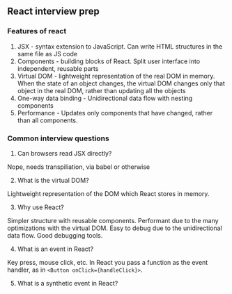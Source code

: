 ## React interview prep

### Features of react

1. JSX - syntax extension to JavaScript. Can write HTML structures in the same file as JS code
2. Components - building blocks of React. Split user interface into independent, reusable parts
3. Virtual DOM - lightweight representation of the real DOM in memory. When the state of an object changes, the virtual DOM changes only that object in the real DOM, rather than updating all the objects
4. One-way data binding - Unidirectional data flow with nesting components
5. Performance - Updates only components that have changed, rather than all components.

### Common interview questions

1. Can browsers read JSX directly?

Nope, needs transpiliation, via babel or otherwise

2. What is the virtual DOM?

Lightweight representation of the DOM which React stores in memory.

3. Why use React?

Simpler structure with reusable components. Performant due to the many optimizations with the virtual DOM. Easy to debug due to the unidirectional data flow. Good debugging tools.

4. What is an event in React?

Key press, mouse click, etc. In React you pass a function as the event handler, as in `<Button onClick={handleClick}>`.

5. What is a synthetic event in React?
